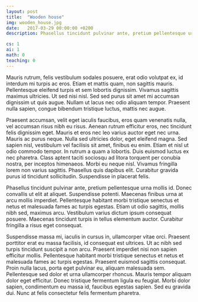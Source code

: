```yaml
---
layout: post
title:  "Wooden house"
img: wooden_house.jpg
date:   2017-03-29 00:00:00 +0200
description: Phasellus tincidunt pulvinar ante, pretium pellentesque urna mollis id. Donec convallis ut elit at aliquet. Suspendisse potenti.

cs: 1
ai: 1
math: 0
teaching: 0
---
```


Mauris rutrum, felis vestibulum sodales posuere, erat odio volutpat ex, id interdum mi turpis ac eros. Etiam et mattis quam, non sagittis mauris. Pellentesque eleifend turpis et sem lobortis dignissim. Vivamus sagittis maximus ultricies. Ut sed nisi nisl. Sed sed purus sit amet mi accumsan dignissim ut quis augue. Nullam ut lacus nec odio aliquam tempor. Praesent nulla sapien, congue bibendum tristique luctus, mattis nec augue.

Praesent accumsan, velit eget iaculis faucibus, eros quam venenatis nulla, vel accumsan risus nibh eu risus. Aenean rutrum efficitur eros, nec tincidunt felis dignissim eget. Mauris et eros nec leo varius auctor eget nec urna. Mauris ac purus neque. Nulla sed ultricies dolor, eget eleifend magna. Sed sapien nisl, vestibulum vel facilisis sit amet, finibus eu enim. Etiam et nisl ut odio commodo tempor. In rutrum a quam a lobortis. Duis euismod luctus ex nec pharetra. Class aptent taciti sociosqu ad litora torquent per conubia nostra, per inceptos himenaeos. Morbi eu neque nisl. Vivamus fringilla lorem non varius sagittis. Phasellus quis dapibus elit. Curabitur gravida purus id tincidunt sollicitudin. Suspendisse in placerat felis.

Phasellus tincidunt pulvinar ante, pretium pellentesque urna mollis id. Donec convallis ut elit at aliquet. Suspendisse potenti. Maecenas finibus urna at arcu mollis imperdiet. Pellentesque habitant morbi tristique senectus et netus et malesuada fames ac turpis egestas. Etiam ut odio sagittis, mollis nibh sed, maximus arcu. Vestibulum varius dictum ipsum consequat posuere. Maecenas tincidunt turpis in tellus elementum auctor. Curabitur fringilla a risus eget consequat.

Suspendisse massa mi, iaculis in cursus in, ullamcorper vitae orci. Praesent porttitor erat eu massa facilisis, id consequat est ultrices. Ut ac nibh sed turpis tincidunt suscipit a non arcu. Praesent imperdiet nisi non sapien efficitur mollis. Pellentesque habitant morbi tristique senectus et netus et malesuada fames ac turpis egestas. Praesent euismod sagittis consequat. Proin nulla lacus, porta eget pulvinar eu, aliquam malesuada sem. Pellentesque sed dolor et urna ullamcorper rhoncus. Mauris tempor aliquam dolor eget efficitur. Donec tristique fermentum ligula eu feugiat. Morbi dolor sapien, condimentum eu massa id, faucibus egestas sapien. Sed eu gravida dui. Nunc at felis consectetur felis fermentum pharetra.
